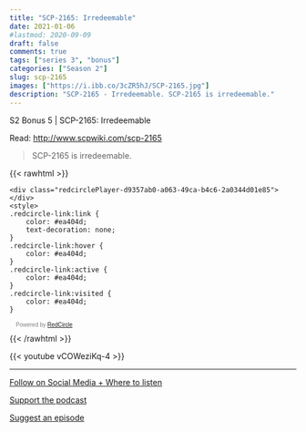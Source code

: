 ```yaml
---
title: "SCP-2165: Irredeemable"
date: 2021-01-06
#lastmod: 2020-09-09
draft: false
comments: true
tags: ["series 3", "bonus"]
categories: ["Season 2"]
slug: scp-2165
images: ["https://i.ibb.co/3cZR5hJ/SCP-2165.jpg"]
description: "SCP-2165 - Irredeemable. SCP-2165 is irredeemable."
---
```


S2 Bonus 5 | SCP-2165: Irredeemable

Read: http://www.scpwiki.com/scp-2165

> SCP-2165 is irredeemable.

{{< rawhtml >}}
<script async defer onload="redcircleIframe();" src="https://api.podcache.net/embedded-player/sh/63705181-2bd5-4fc1-a869-6f5b27226efa/ep/d9357ab0-a063-49ca-b4c6-2a0344d01e85"></script>
    <div class="redcirclePlayer-d9357ab0-a063-49ca-b4c6-2a0344d01e85"></div>
    <style>
    .redcircle-link:link {
        color: #ea404d;
        text-decoration: none;
    }
    .redcircle-link:hover {
        color: #ea404d;
    }
    .redcircle-link:active {
        color: #ea404d;
    }
    .redcircle-link:visited {
        color: #ea404d;
    }
</style>
<p style="margin-top:3px;margin-left:11px;font-family: sans-serif;font-size: 10px; color: gray;">Powered by <a class="redcircle-link" href="https://redcircle.com?utm_source=rc_embedded_player&utm_medium=web&utm_campaign=embedded_v1">RedCircle</a></p>
{{< /rawhtml >}}

{{< youtube vCOWeziKq-4 >}}

---

[Follow on Social Media + Where to listen](/links)

[Support the podcast](/support)

[Suggest an episode](/suggest)
